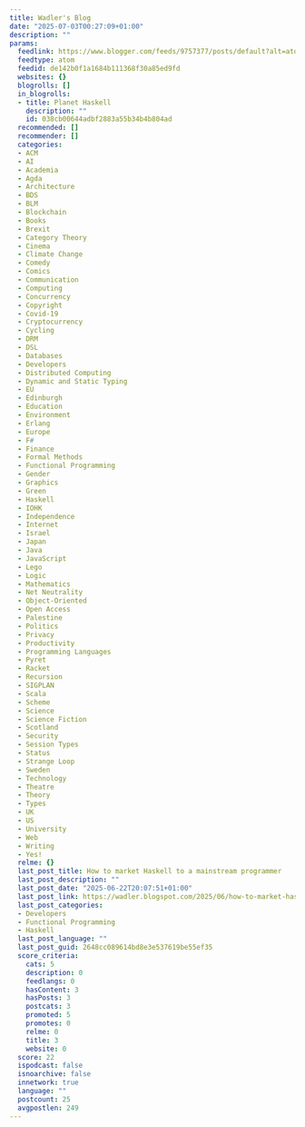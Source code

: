 ```yaml
---
title: Wadler's Blog
date: "2025-07-03T00:27:09+01:00"
description: ""
params:
  feedlink: https://www.blogger.com/feeds/9757377/posts/default?alt=atom
  feedtype: atom
  feedid: de142b0f1a1684b111368f30a85ed9fd
  websites: {}
  blogrolls: []
  in_blogrolls:
  - title: Planet Haskell
    description: ""
    id: 038cb00644adbf2883a55b34b4b804ad
  recommended: []
  recommender: []
  categories:
  - ACM
  - AI
  - Academia
  - Agda
  - Architecture
  - BDS
  - BLM
  - Blockchain
  - Books
  - Brexit
  - Category Theory
  - Cinema
  - Climate Change
  - Comedy
  - Comics
  - Communication
  - Computing
  - Concurrency
  - Copyright
  - Covid-19
  - Cryptocurrency
  - Cycling
  - DRM
  - DSL
  - Databases
  - Developers
  - Distributed Computing
  - Dynamic and Static Typing
  - EU
  - Edinburgh
  - Education
  - Environment
  - Erlang
  - Europe
  - F#
  - Finance
  - Formal Methods
  - Functional Programming
  - Gender
  - Graphics
  - Green
  - Haskell
  - IOHK
  - Independence
  - Internet
  - Israel
  - Japan
  - Java
  - JavaScript
  - Lego
  - Logic
  - Mathematics
  - Net Neutrality
  - Object-Oriented
  - Open Access
  - Palestine
  - Politics
  - Privacy
  - Productivity
  - Programming Languages
  - Pyret
  - Racket
  - Recursion
  - SIGPLAN
  - Scala
  - Scheme
  - Science
  - Science Fiction
  - Scotland
  - Security
  - Session Types
  - Status
  - Strange Loop
  - Sweden
  - Technology
  - Theatre
  - Theory
  - Types
  - UK
  - US
  - University
  - Web
  - Writing
  - Yes!
  relme: {}
  last_post_title: How to market Haskell to a mainstream programmer
  last_post_description: ""
  last_post_date: "2025-06-22T20:07:51+01:00"
  last_post_link: https://wadler.blogspot.com/2025/06/how-to-market-haskell-to-mainstream.html
  last_post_categories:
  - Developers
  - Functional Programming
  - Haskell
  last_post_language: ""
  last_post_guid: 2648cc089614bd8e3e537619be55ef35
  score_criteria:
    cats: 5
    description: 0
    feedlangs: 0
    hasContent: 3
    hasPosts: 3
    postcats: 3
    promoted: 5
    promotes: 0
    relme: 0
    title: 3
    website: 0
  score: 22
  ispodcast: false
  isnoarchive: false
  innetwork: true
  language: ""
  postcount: 25
  avgpostlen: 249
---
```

